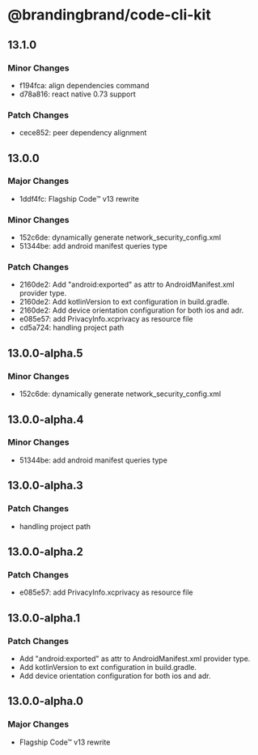 # @brandingbrand/code-cli-kit

## 13.1.0

### Minor Changes

- f194fca: align dependencies command
- d78a816: react native 0.73 support

### Patch Changes

- cece852: peer dependency alignment

## 13.0.0

### Major Changes

- 1ddf4fc: Flagship Code™ v13 rewrite

### Minor Changes

- 152c6de: dynamically generate network_security_config.xml
- 51344be: add android manifest queries type

### Patch Changes

- 2160de2: Add "android:exported" as attr to AndroidManifest.xml provider type.
- 2160de2: Add kotlinVersion to ext configuration in build.gradle.
- 2160de2: Add device orientation configuration for both ios and adr.
- e085e57: add PrivacyInfo.xcprivacy as resource file
- cd5a724: handling project path

## 13.0.0-alpha.5

### Minor Changes

- 152c6de: dynamically generate network_security_config.xml

## 13.0.0-alpha.4

### Minor Changes

- 51344be: add android manifest queries type

## 13.0.0-alpha.3

### Patch Changes

- handling project path

## 13.0.0-alpha.2

### Patch Changes

- e085e57: add PrivacyInfo.xcprivacy as resource file

## 13.0.0-alpha.1

### Patch Changes

- Add "android:exported" as attr to AndroidManifest.xml provider type.
- Add kotlinVersion to ext configuration in build.gradle.
- Add device orientation configuration for both ios and adr.

## 13.0.0-alpha.0

### Major Changes

- Flagship Code™ v13 rewrite
